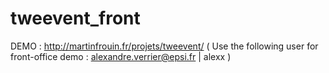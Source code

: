 # tweevent_front
DEMO : http://martinfrouin.fr/projets/tweevent/
( Use the following user for front-office demo : alexandre.verrier@epsi.fr | alexx )
